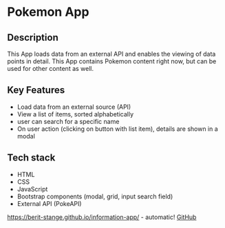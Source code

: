 # Pokemon App

## Description
This App loads data from an external API and enables the viewing of data points in detail.
This App contains Pokemon content right now, but can be used for other content as well.

## Key Features
* Load data from an external source (API)
* View a list of items, sorted alphabetically
* user can search for a specific name
* On user action (clicking on button with list item), details are shown in a modal

## Tech stack
* HTML
* CSS
* JavaScript
* Bootstrap components (modal, grid, input search field)
* External API (PokeAPI)

https://berit-stange.github.io/information-app/ - automatic!
[GitHub](https://berit-stange.github.io/information-app/)
